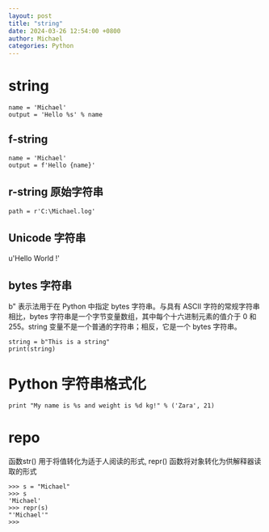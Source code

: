 ```yaml
---
layout: post
title: "string"
date: 2024-03-26 12:54:00 +0800
author: Michael
categories: Python
---
```


# string
    name = 'Michael'
    output = 'Hello %s' % name

## f-string
    name = 'Michael'
    output = f'Hello {name}'

## r-string 原始字符串
    path = r'C:\Michael.log'

## Unicode 字符串
u'Hello World !'

## bytes 字符串
b" 表示法用于在 Python 中指定 bytes 字符串。与具有 ASCII 字符的常规字符串相比，bytes 字符串是一个字节变量数组，其中每个十六进制元素的值介于 0 和 255。string 变量不是一个普通的字符串；相反，它是一个 bytes 字符串。

    string = b"This is a string"
    print(string)

# Python 字符串格式化
    print "My name is %s and weight is %d kg!" % ('Zara', 21) 

# repo
函数str() 用于将值转化为适于人阅读的形式, repr() 函数将对象转化为供解释器读取的形式

    >>> s = "Michael"
    >>> s
    'Michael'
    >>> repr(s)
    "'Michael'"
    >>>
